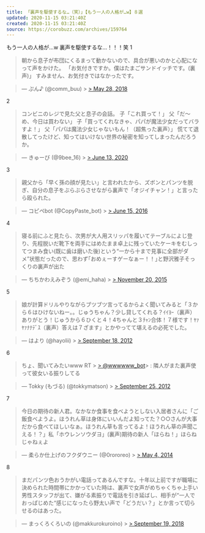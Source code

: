 ```yaml
---
title: 「裏声を駆使するな…（笑）」【もう一人の人格が…w】８選
updated: 2020-11-15 03:21:40Z
created: 2020-11-15 03:21:40Z
source: https://corobuzz.com/archives/159764
---
```


もう一人の人格が…w
裏声を駆使するな…！！！笑
1
> 朝から息子が布団にくるまって動かないので、具合が悪いのかと心配になって声をかけた。
> 「お気付きですか。僕はたまごサンドイッチです。(裏声)」
> すみません、お気付きではなかったです。

> — ぷん♪ (@comm_buu) > [> May 28, 2018](https://twitter.com/comm_buu/status/1001243380230209537?ref_src=twsrc%5Etfw)

2
> コンビニのレジで見た父と息子の会話。
> 子「これ買って！」
> 父「だ～め、今日は買わない」
> 子「買ってくれなきゃ、パパが魔法少女だってバラすよ！」
> 父「パパは魔法少女じゃないもん！（超焦った裏声）」
> 慌てて退散してったけど、知ってはいけない世界の秘密を知ってしまったんだろうか。

> — きゅーび (@9bee_16) > [> June 13, 2020](https://twitter.com/9bee_16/status/1271706340856000517?ref_src=twsrc%5Etfw)

3
> 親父から「早く孫の顔が見たい」と言われたから、ズボンとパンツを脱ぎ、自分の息子をぶらぶらさせながら裏声で「オジイチャン！」と言ったら殴られた。

> — コピペbot (@CopyPaste_bot) > [> June 15, 2016](https://twitter.com/CopyPaste_bot/status/743009298167431168?ref_src=twsrc%5Etfw)

4

> 寝る前にふと見たら、次男が大人用スリッパを履いてテーブルによじ登り、先程脱いだ靴下を両手にはめたまま卓上に残っていたケーキをむしってつまみ食い(既に歯は磨いた後)という“一から十まで見事に全部がダメ”状態だったので、思わず｢おめぇーすゲーなぁー！！｣と野沢雅子そっくりの裏声が出た

> — ちちかわえみぞう (@emi_haha) > [> November 20, 2015](https://twitter.com/emi_haha/status/667713852159709185?ref_src=twsrc%5Etfw)

5

> 娘が計算ドリルやりながらブツブツ言ってるからよく聞いてみると「３から６はひけないねー。。じゅうちゃん？少し貸してくれる？ｲｲﾖｰ（裏声）ありがとう！じゅうから６ひくと４！4ちゃんと３ﾁｬﾝ合体！７様です！ﾔｧﾔｧﾅﾅﾃﾞｽ（裏声）答えは７ざます」とかやってて堪えるの必死でした。

> — はより (@hayolii) > [> September 18, 2012](https://twitter.com/hayolii/status/247976442166652929?ref_src=twsrc%5Etfw)

6

> ちょ、聞いてみたいwww RT > [> @wwwwww_bot](https://twitter.com/wwwwww_bot?ref_src=twsrc%5Etfw)> : 隣人がまた裏声使って彼女いる振りしてる

> — Tokky (もづる) (@tokkymatson) > [> September 25, 2012](https://twitter.com/tokkymatson/status/250453013758636032?ref_src=twsrc%5Etfw)

7

> 今日の期待の新人君。なかなか食事を食べようとしない入居者さんに「ご飯食べようよ。ほうれん草は身体にいいんだよ知ってた？○○さんが大事だから食べてほしいなぁ。ほうれん草も言ってるよ！ほうれん草の声聞こえる！？」私「ホウレンソウダヨ」(裏声)期待の新人「ほらね！」ほらねじゃねぇよ

> — 柔らか仕上げのフクダウニー (@0rororeo) > [> May 4, 2014](https://twitter.com/0rororeo/status/462929076508819456?ref_src=twsrc%5Etfw)

8

> まだパンツ色おうかがい電話ってあるんですな。十年以上前ですが職場に決められた時間帯にかかっていた時は、裏声で女声がめちゃくちゃ上手い男性スタッフが出て、嫌がる素振りで電話を引き延ばし、相手が“一人でおっぱじめた“感じになったら野太い声で「どうだい？」とか言って切らせるのはあった。

> — まっくろくろいの (@makkurokuroino) > [> September 19, 2018](https://twitter.com/makkurokuroino/status/1042558560830275586?ref_src=twsrc%5Etfw)